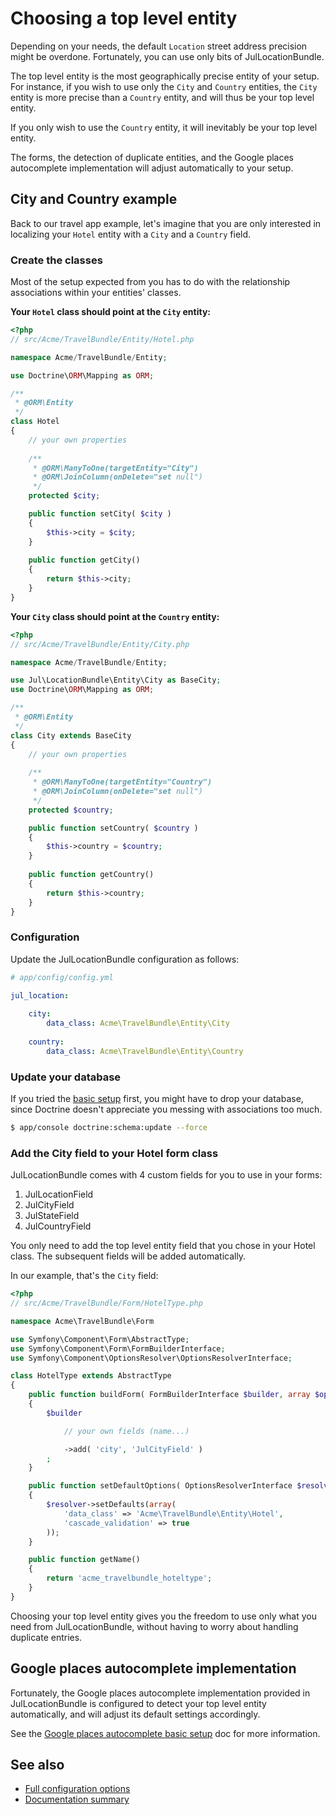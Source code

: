Choosing a top level entity
===========================

Depending on your needs, the default `Location` street address precision might be
overdone. Fortunately, you can use only bits of JulLocationBundle.

The top level entity is the most geographically precise entity of your setup.
For instance, if you wish to use only the `City` and `Country` entities, the `City`
entity is more precise than a `Country` entity, and will thus be your top level entity.

If you only wish to use the `Country` entity, it will inevitably be your top level entity.

The forms, the detection of duplicate entities, and the Google places autocomplete 
implementation will adjust automatically to your setup.

## City and Country example

Back to our travel app example, let's imagine that you are only interested in localizing
your `Hotel` entity with a `City` and a `Country` field.

### Create the classes

Most of the setup expected from you has to do with the relationship associations within
your entities' classes.

**Your `Hotel` class should point at the `City` entity:**

``` php
<?php
// src/Acme/TravelBundle/Entity/Hotel.php

namespace Acme/TravelBundle/Entity;

use Doctrine\ORM\Mapping as ORM;

/**
 * @ORM\Entity
 */
class Hotel
{
    // your own properties
    
    /**
     * @ORM\ManyToOne(targetEntity="City")
     * @ORM\JoinColumn(onDelete="set null")
     */
    protected $city;

    public function setCity( $city )
    {
        $this->city = $city;
    }
    
    public function getCity()
    {
        return $this->city;
    }
}

```

**Your `City` class should point at the `Country` entity:**

``` php
<?php
// src/Acme/TravelBundle/Entity/City.php

namespace Acme/TravelBundle/Entity;

use Jul\LocationBundle\Entity\City as BaseCity;
use Doctrine\ORM\Mapping as ORM;

/**
 * @ORM\Entity
 */
class City extends BaseCity
{
    // your own properties
    
    /**
     * @ORM\ManyToOne(targetEntity="Country")
     * @ORM\JoinColumn(onDelete="set null")
     */
    protected $country;

    public function setCountry( $country )
    {
        $this->country = $country;
    }
    
    public function getCountry()
    {
        return $this->country;
    }
}

```

### Configuration

Update the JulLocationBundle configuration as follows:

``` yaml
# app/config/config.yml

jul_location:
    
    city:
        data_class: Acme\TravelBundle\Entity\City
    
    country:
        data_class: Acme\TravelBundle\Entity\Country

```

### Update your database

If you tried the [basic setup](installation_basic_setup.md) first, you might have to drop your database,
since Doctrine doesn't appreciate you messing with associations too much.

``` bash
$ app/console doctrine:schema:update --force

```

### Add the City field to your Hotel form class

JulLocationBundle comes with 4 custom fields for you to use in your forms:

1. JulLocationField
2. JulCityField
3. JulStateField
4. JulCountryField

You only need to add the top level entity field that you chose in your Hotel class. 
The subsequent fields will be added automatically.

In our example, that's the `City` field:

``` php
<?php
// src/Acme/TravelBundle/Form/HotelType.php

namespace Acme\TravelBundle\Form

use Symfony\Component\Form\AbstractType;
use Symfony\Component\Form\FormBuilderInterface;
use Symfony\Component\OptionsResolver\OptionsResolverInterface;

class HotelType extends AbstractType
{
    public function buildForm( FormBuilderInterface $builder, array $options )
    {
        $builder

            // your own fields (name...)

            ->add( 'city', 'JulCityField' )
        ;
    }

    public function setDefaultOptions( OptionsResolverInterface $resolver )
    {
        $resolver->setDefaults(array(
            'data_class' => 'Acme\TravelBundle\Entity\Hotel',
            'cascade_validation' => true
        ));
    }

    public function getName()
    {
        return 'acme_travelbundle_hoteltype';
    }
}

```

Choosing your top level entity gives you the freedom to use only what you need from
JulLocationBundle, without having to worry about handling duplicate entries.

## Google places autocomplete implementation

Fortunately, the Google places autocomplete implementation provided in JulLocationBundle
is configured to detect your top level entity automatically, and will adjust its default
settings accordingly.

See the [Google places autocomplete basic setup](google_places_autocomplete_basic_setup.md) doc for more information.

## See also

- [Full configuration options](configuration.md)
- [Documentation summary](index.md)

